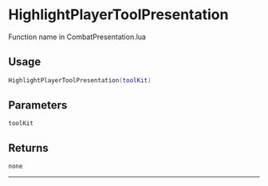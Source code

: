 # HighlightPlayerToolPresentation
Function name in CombatPresentation.lua
## Usage
```lua
HighlightPlayerToolPresentation(toolKit)
```
## Parameters
`toolKit`
## Returns
`none`

---